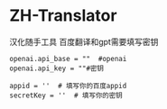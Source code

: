 # ZH-Translator
汉化随手工具
百度翻译和gpt需要填写密钥
~~~ 
openai.api_base = ""  #openai
openai.api_key = ""#密钥

appid = ''  # 填写你的百度appid
secretKey = ''  # 填写你的密钥
~~~
